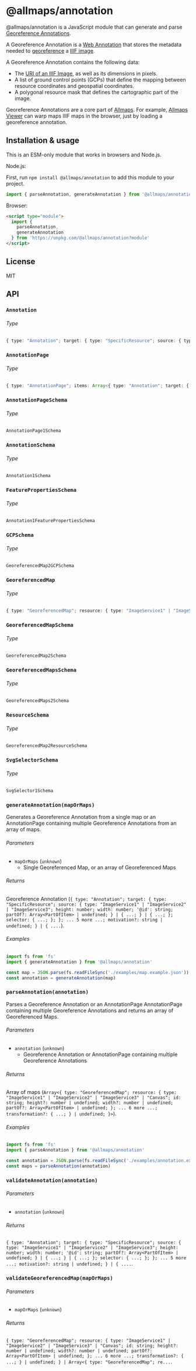 # @allmaps/annotation

@allmaps/annotation is a JavaScript module that can generate and parse [Georeference Annotations](https://iiif.io/api/extension/georef/).

A Georeference Annotation is a [Web Annotation](https://www.w3.org/TR/annotation-model/) that stores the metadata needed to [georeference](https://en.wikipedia.org/wiki/Georeferencing) a [IIIF image](https://iiif.io/api/image/3.0/).

A Georeference Annotation contains the following data:

* The [URI of an IIIF Image](https://iiif.io/api/image/3.0/#3-identifier), as well as its dimensions in pixels.
* A list of ground control points (GCPs) that define the mapping between resource coordinates and geospatial coordinates.
* A polygonal resource mask that defines the cartographic part of the image.

Georeference Annotations are a core part of [Allmaps](https://allmaps.org). For example, [Allmaps Viewer](https://viewer.allmaps.org/#data=data%3Atext%2Fx-url%2Chttps%3A%2F%2Fraw.githubusercontent.com%2Fallmaps%2Fannotation%2Fdevelop%2Fexamples%2Fannotation.example.json) can warp maps IIIF maps in the browser, just by loading a georeference annotation.

<!-- TODO: create Observable notebook that allows you to try out this module! -->

## Installation & usage

This is an ESM-only module that works in browsers and Node.js.

Node.js:

First, run `npm install @allmaps/annotation` to add this module to your project.

```js
import { parseAnnotation, generateAnnotation } from '@allmaps/annotation'
```

Browser:

```html
<script type="module">
  import {
    parseAnnotation,
    generateAnnotation
  } from 'https://unpkg.com/@allmaps/annotation?module'
</script>
```

## License

MIT

## API

### `Annotation`

###### Type

```ts
{ type: "Annotation"; target: { type: "SpecificResource"; source: { type: "ImageService1" | "ImageService2" | "ImageService3"; height: number; width: number; '@id': string; partOf?: Array<PartOfItem> | undefined; } | { ...; } | { ...; }; selector: { ...; }; }; ... 5 more ...; motivation?: string | undefined; }
```

### `AnnotationPage`

###### Type

```ts
{ type: "AnnotationPage"; items: Array<{ type: "Annotation"; target: { type: "SpecificResource"; source: { type: "ImageService1" | "ImageService2" | "ImageService3"; height: number; width: number; '@id': string; partOf?: Array<PartOfItem> | undefined; } | { ...; } | { ...; }; selector: { ...; }; }; ... 5 more ...; m...
```

### `AnnotationPageSchema`

###### Type

```ts
AnnotationPage1Schema
```

### `AnnotationSchema`

###### Type

```ts
Annotation1Schema
```

### `FeaturePropertiesSchema`

###### Type

```ts
Annotation1FeaturePropertiesSchema
```

### `GCPSchema`

###### Type

```ts
GeoreferencedMap2GCPSchema
```

### `GeoreferencedMap`

###### Type

```ts
{ type: "GeoreferencedMap"; resource: { type: "ImageService1" | "ImageService2" | "ImageService3" | "Canvas"; id: string; height?: number | undefined; width?: number | undefined; partOf?: Array<PartOfItem> | undefined; }; ... 6 more ...; transformation?: { ...; } | undefined; }
```

### `GeoreferencedMapSchema`

###### Type

```ts
GeoreferencedMap2Schema
```

### `GeoreferencedMapsSchema`

###### Type

```ts
GeoreferencedMaps2Schema
```

### `ResourceSchema`

###### Type

```ts
GeoreferencedMap2ResourceSchema
```

### `SvgSelectorSchema`

###### Type

```ts
SvgSelector1Schema
```

### `generateAnnotation(mapOrMaps)`

Generates a Georeference Annotation from a single map or
an AnnotationPage containing multiple Georeference Annotations from an array of maps.

###### Parameters

* `mapOrMaps` (`unknown`)
  * Single Georeferenced Map, or an array of Georeferenced Maps

###### Returns

Georeference Annotation (`{ type: "Annotation"; target: { type: "SpecificResource"; source: { type: "ImageService1" | "ImageService2" | "ImageService3"; height: number; width: number; '@id': string; partOf?: Array<PartOfItem> | undefined; } | { ...; } | { ...; }; selector: { ...; }; }; ... 5 more ...; motivation?: string | undefined; } | { ....`).

###### Examples

```ts
import fs from 'fs'
import { generateAnnotation } from '@allmaps/annotation'

const map = JSON.parse(fs.readFileSync('./examples/map.example.json'))
const annotation = generateAnnotation(map)
```

### `parseAnnotation(annotation)`

Parses a Georeference Annotation or an AnnotationPage AnnotationPage
containing multiple Georeference Annotations and returns an array of Georeferenced Maps.

###### Parameters

* `annotation` (`unknown`)
  * Georeference Annotation or AnnotationPage containing multiple Georeference Annotations

###### Returns

Array of maps (`Array<{ type: "GeoreferencedMap"; resource: { type: "ImageService1" | "ImageService2" | "ImageService3" | "Canvas"; id: string; height?: number | undefined; width?: number | undefined; partOf?: Array<PartOfItem> | undefined; }; ... 6 more ...; transformation?: { ...; } | undefined; }>`).

###### Examples

```ts
import fs from 'fs'
import { parseAnnotation } from '@allmaps/annotation'

const annotation = JSON.parse(fs.readFileSync('./examples/annotation.example.json'))
const maps = parseAnnotation(annotation)
```

### `validateAnnotation(annotation)`

###### Parameters

* `annotation` (`unknown`)

###### Returns

`{ type: "Annotation"; target: { type: "SpecificResource"; source: { type: "ImageService1" | "ImageService2" | "ImageService3"; height: number; width: number; '@id': string; partOf?: Array<PartOfItem> | undefined; } | { ...; } | { ...; }; selector: { ...; }; }; ... 5 more ...; motivation?: string | undefined; } | { ....`.

### `validateGeoreferencedMap(mapOrMaps)`

###### Parameters

* `mapOrMaps` (`unknown`)

###### Returns

`{ type: "GeoreferencedMap"; resource: { type: "ImageService1" | "ImageService2" | "ImageService3" | "Canvas"; id: string; height?: number | undefined; width?: number | undefined; partOf?: Array<PartOfItem> | undefined; }; ... 6 more ...; transformation?: { ...; } | undefined; } | Array<{ type: "GeoreferencedMap"; re...`.
